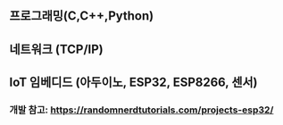 ## 프로그래밍(C,C++,Python)
## 네트워크 (TCP/IP)
## IoT 임베디드 (아두이노, ESP32, ESP8266, 센서)
### 개발 참고: https://randomnerdtutorials.com/projects-esp32/
